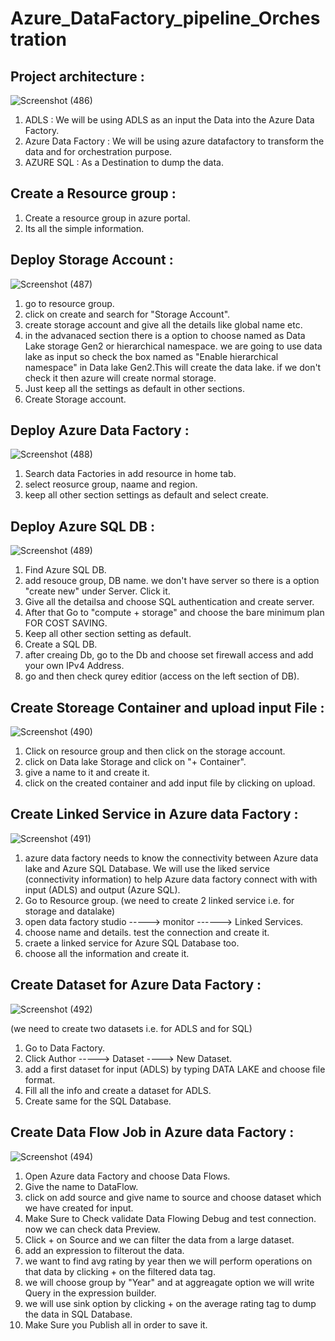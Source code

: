 # Azure_DataFactory_pipeline_Orchestration

## Project architecture :

![Screenshot (486)](https://github.com/shekharj21/shekharj21/assets/54074505/a00853b0-135f-4cac-96d5-9f1dc02b64e1)
1. ADLS : We will be using ADLS as an input the Data into the Azure Data Factory.
2. Azure Data Factory : We will be using azure datafactory to transform the data and for orchestration purpose.
3. AZURE SQL : As a Destination to dump the data.

## Create a Resource group :
1. Create a resource group in azure portal.
2. Its all the simple information.

## Deploy Storage Account :


![Screenshot (487)](https://github.com/shekharj21/shekharj21/assets/54074505/3749c371-8bde-44d4-b34f-99273b7c7ab8)


1. go to resource group.
2.  click on create and search for "Storage Account".
3.  create storage account and give all the details like global name etc.
4.  in the advanaced section there is a option to choose named as Data Lake storage Gen2 or hierarchical namespace. we are going to use data lake as input so check the box named as "Enable hierarchical namespace" in Data lake Gen2.This will create the data lake. if we don't check it then azure will create normal storage.
5.  Just keep all the settings as default in other sections.
6.  Create Storage account.
   
## Deploy Azure Data Factory :
![Screenshot (488)](https://github.com/shekharj21/shekharj21/assets/54074505/9f7ae069-9dff-4633-8633-38bddeca7274)

1. Search data Factories in add resource in home tab.
2. select reosurce group, naame and region.
3. keep all other section settings as default and select create.

## Deploy Azure SQL DB :

![Screenshot (489)](https://github.com/shekharj21/shekharj21/assets/54074505/1335e164-d4f5-4b6a-b663-d2d7587c94b2)

1. Find Azure SQL DB.
2. add resouce group, DB name. we don't have server so there is a option "create new" under Server. Click it.
3. Give all the detailsa and choose SQL authentication and create server.
4. After that Go to "compute + storage" and choose the bare minimum plan FOR COST SAVING.
5. Keep all other section setting as default.
6. Create a SQL DB.
7. after creaing Db, go to the Db and choose set firewall access and add your own IPv4 Address.
8. go and then check qurey editior (access on the left section of DB).

## Create Storeage Container and upload input File :
![Screenshot (490)](https://github.com/shekharj21/shekharj21/assets/54074505/32abe05c-1b4e-48eb-b9c6-06cdda32157f)

1. Click on resource group and then click on the storage account.
2. click on Data lake Storage and click on "+ Container".
3. give a name to it and create it.
4. click on the created container and add input file by clicking on upload.

## Create Linked Service in Azure data Factory :
![Screenshot (491)](https://github.com/shekharj21/shekharj21/assets/54074505/c0eef0b5-336b-4db3-a4b1-23811b63e978)

1. azure data factory needs to know the connectivity between Azure data lake and Azure SQL Database. We will use the liked service (connectivity information) to help Azure data factory connect with with input (ADLS) and output (Azure SQL).
2. Go to Resource group. (we need to create 2 linked service i.e. for storage and datalake)
3. open data factory studio -----> monitor ------> Linked Services.
4. choose name and details. test the connection and create it.
5. craete a linked service for Azure SQL Database too.
6. choose all the information and create it.


## Create Dataset for Azure Data Factory :
![Screenshot (492)](https://github.com/shekharj21/shekharj21/assets/54074505/732a01f5-9fa9-4a9b-8f56-19e023e50a9e)

(we need to create two datasets i.e. for ADLS and for SQL)
1. Go to Data Factory.
2. Click Author -----> Dataset ----> New Dataset.
3. add a first dataset for input (ADLS) by typing DATA LAKE and choose file format.
4. Fill all the info and create a dataset for ADLS.
5. Create same for the SQL Database.
   
## Create Data Flow Job in Azure data Factory :

![Screenshot (494)](https://github.com/shekharj21/shekharj21/assets/54074505/cb6a876d-3694-4f12-9fa5-0afeda563a11)

1. Open Azure data Factory and choose Data Flows.
2. Give the name to DataFlow.
3. click on add source and give name to source and choose dataset which we have created for input.
4. Make Sure to Check validate Data Flowing Debug and test connection. now we can check data Preview.
5. Click + on Source and we can filter the data from a large dataset.
6. add an expression to filterout the data.
7. we want to find avg rating by year then we will perform operations on that data by clicking + on the filtered data tag.
8. we will choose group by "Year" and at aggreagate option we will write Query in the expression builder.
9. we will use sink option by clicking + on the average rating tag to dump the data in SQL Database.
10. Make Sure you Publish all in order to save it.
